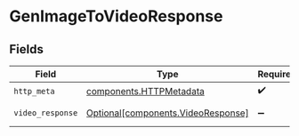 # GenImageToVideoResponse


## Fields

| Field                                                                          | Type                                                                           | Required                                                                       | Description                                                                    |
| ------------------------------------------------------------------------------ | ------------------------------------------------------------------------------ | ------------------------------------------------------------------------------ | ------------------------------------------------------------------------------ |
| `http_meta`                                                                    | [components.HTTPMetadata](../../models/components/httpmetadata.md)             | :heavy_check_mark:                                                             | N/A                                                                            |
| `video_response`                                                               | [Optional[components.VideoResponse]](../../models/components/videoresponse.md) | :heavy_minus_sign:                                                             | Successful Response                                                            |